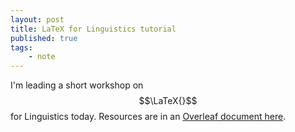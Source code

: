 ```yaml
---
layout: post
title: LaTeX for Linguistics tutorial
published: true 
tags:
    - note
---
```


I'm leading a short workshop on $$\LaTeX{}$$ for Linguistics today. Resources are in an [Overleaf document here](https://www.overleaf.com/read/qvdscvjbtjxr).